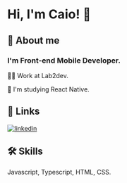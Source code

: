 
# Hi, I'm Caio! 👋


## 🚀 About me
### I'm Front-end Mobile Developer.


👩‍💻 Work at Lab2dev.

🧠 I'm studying React Native.


## 🔗 Links
[![linkedin](https://img.shields.io/badge/linkedin-0A66C2?style=for-the-badge&logo=linkedin&logoColor=white)](https://www.linkedin.com/in/caio-marinho-melo-b7921920b/)



## 🛠 Skills
Javascript, Typescript, HTML, CSS.

